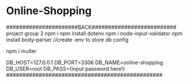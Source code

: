 # Online-Shopping
######################BACK########################## 
project group 2
npm i
npm install dotenv
npm i node-input-validator
npm install body-parser
//create .env to store db config

npm i multer


DB_HOST=127.0.0.1
DB_PORT=3306
DB_NAME=online-shopping
DB_USER=root
DB_PASS={input password here!}
################################################
